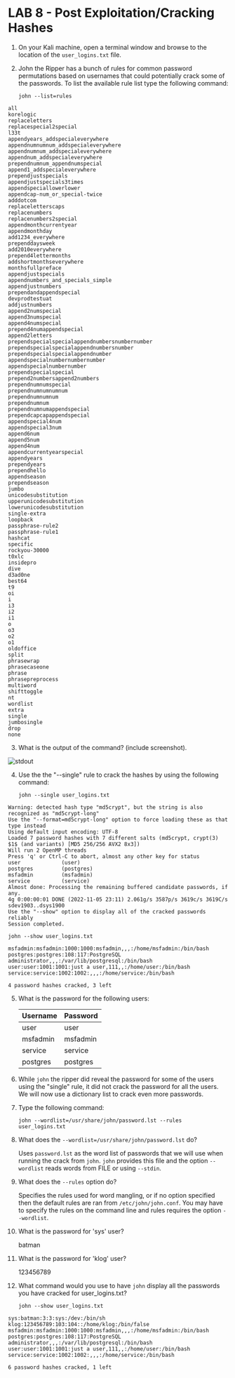 # LAB 8 - Post Exploitation/Cracking Hashes

1. On your Kali machine, open a terminal window and browse to the location of the `user_logins.txt` file. 

2. John the Ripper has a bunch of rules for common password permutations based on usernames that could potentially crack some of the passwords. To list the available rule list type the following command: 

	`john --list=rules`

```
all
korelogic
replaceletters
replacespecial2special
l33t
appendyears_addspecialeverywhere
appendnumnumnum_addspecialeverywhere
appendnumnum_addspecialeverywhere
appendnum_addspecialeverywhere
prependnumnum_appendnumspecial
append1_addspecialeverywhere
prependjustspecials
appendjustspecials3times
appendspeciallowerlower
appendcap-num_or_special-twice
adddotcom
replaceletterscaps
replacenumbers
replacenumbers2special
appendmonthcurrentyear
appendmonthday
add1234_everywhere
prependdaysweek
add2010everywhere
prepend4lettermonths
addshortmonthseverywhere
monthsfullpreface
appendjustspecials
appendnumbers_and_specials_simple
appendjustnumbers
prependandappendspecial
devprodtestuat
addjustnumbers
append2numspecial
append3numspecial
append4numspecial
prepend4numappendspecial
append2letters
prependspecialspecialappendnumbersnumbernumber
prependspecialspecialappendnumbersnumber
prependspecialspecialappendnumber
appendspecialnumbernumbernumber
appendspecialnumbernumber
prependspecialspecial
prepend2numbersappend2numbers
prependnumnumspecial
prependnumnumnumnum
prependnumnumnum
prependnumnum
prependnumnumappendspecial
prependcapcapappendspecial
appendspecial4num
appendspecial3num
append6num
append5num
append4num
appendcurrentyearspecial
appendyears
prependyears
prependhello
appendseason
prependseason
jumbo
unicodesubstitution
upperunicodesubstitution
lowerunicodesubstitution
single-extra
loopback
passphrase-rule2
passphrase-rule1
hashcat
specific
rockyou-30000
t0xlc
insidepro
dive
d3ad0ne
best64
t9
oi
i
i3
i2
i1
o
o3
o2
o1
oldoffice
split
phrasewrap
phrasecaseone
phrase
phrasepreprocess
multiword
shifttoggle
nt
wordlist
extra
single
jumbosingle
drop
none
```

3. What is the output of the command? (include screenshot).

![stdout](./johnListRules.png)

4. Use the the "--single" rule to crack the hashes by using the following command: 

	`john --single user_logins.txt`

```
Warning: detected hash type "md5crypt", but the string is also recognized as "md5crypt-long"
Use the "--format=md5crypt-long" option to force loading these as that type instead
Using default input encoding: UTF-8
Loaded 7 password hashes with 7 different salts (md5crypt, crypt(3) $1$ (and variants) [MD5 256/256 AVX2 8x3])
Will run 2 OpenMP threads
Press 'q' or Ctrl-C to abort, almost any other key for status
user             (user)     
postgres         (postgres)     
msfadmin         (msfadmin)     
service          (service)     
Almost done: Processing the remaining buffered candidate passwords, if any.
4g 0:00:00:01 DONE (2022-11-05 23:11) 2.061g/s 3587p/s 3619c/s 3619C/s sdev1903..dsys1900
Use the "--show" option to display all of the cracked passwords reliably
Session completed.
```
	john --show user_logins.txt

```
msfadmin:msfadmin:1000:1000:msfadmin,,,:/home/msfadmin:/bin/bash
postgres:postgres:108:117:PostgreSQL administrator,,,:/var/lib/postgresql:/bin/bash
user:user:1001:1001:just a user,111,,:/home/user:/bin/bash
service:service:1002:1002:,,,:/home/service:/bin/bash

4 password hashes cracked, 3 left
```

5. What is the password for the following users:

	|Username	|Password	|
	|---------------|---------------|
	|user		|user		|
	|msfadmin	|msfadmin	|		
	|service	|service	|
	|postgres	|postgres	|

6. While `john` the ripper did reveal the password for some of the users using the "single" rule, it did not crack the password for all the users. We will now use a dictionary list to crack even more passwords. 

7. Type the following command:

	`john --wordlist=/usr/share/john/password.lst --rules user_logins.txt`

8. What does the `--wordlist=/usr/share/john/password.lst` do? 

	Uses `password.lst` as the word list of passwords that we will use when running the crack from `john`. `john` provides this file and the option `--wordlist` reads words from FILE or using `--stdin`.

9. What does the `--rules` option do?

	Specifies the rules used for word mangling, or if no option specified then the default rules are ran from `/etc/john/john.conf`. You may have to specify the rules on the command line and rules requires the option `--wordlist`.

10. What is the password for 'sys' user? 

	batman

11. What is the password for 'klog' user?

	123456789

12. What command would you use to have `john` display all the passwords you have cracked for user_logins.txt?

	`john --show user_logins.txt`

``` 
sys:batman:3:3:sys:/dev:/bin/sh
klog:123456789:103:104::/home/klog:/bin/false
msfadmin:msfadmin:1000:1000:msfadmin,,,:/home/msfadmin:/bin/bash
postgres:postgres:108:117:PostgreSQL administrator,,,:/var/lib/postgresql:/bin/bash
user:user:1001:1001:just a user,111,,:/home/user:/bin/bash
service:service:1002:1002:,,,:/home/service:/bin/bash

6 password hashes cracked, 1 left
```
